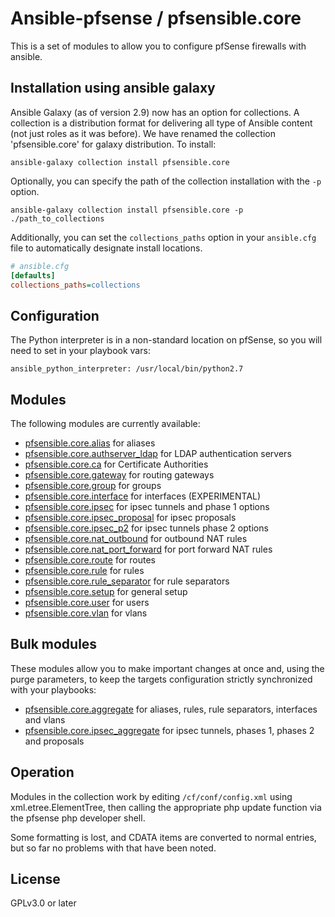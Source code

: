 # Ansible-pfsense / pfsensible.core

This is a set of modules to allow you to configure pfSense firewalls with ansible.

## Installation using ansible galaxy

Ansible Galaxy (as of version 2.9) now has an option for collections.  A collection is a distribution
format for delivering all type of Ansible content (not just roles as it was before).  We have renamed
the collection 'pfsensible.core' for galaxy distribution.  To install:

```
ansible-galaxy collection install pfsensible.core
```

Optionally, you can specify the path of the collection installation with the `-p` option.

```
ansible-galaxy collection install pfsensible.core -p ./path_to_collections
```

Additionally, you can set the `collections_paths` option in your `ansible.cfg` file to automatically designate install locations.

```ini
# ansible.cfg
[defaults]
collections_paths=collections
```

## Configuration

The Python interpreter is in a non-standard location on pfSense, so you will
need to set in your playbook vars:

```
ansible_python_interpreter: /usr/local/bin/python2.7
```

## Modules
The following modules are currently available:

* [pfsensible.core.alias](https://github.com/pfsensible/core/wiki/pfsensible.core.alias) for aliases
* [pfsensible.core.authserver_ldap](https://github.com/pfsensible/core/wiki/pfsensible.core.authserver_ldap) for LDAP authentication servers
* [pfsensible.core.ca](https://github.com/pfsensible/core/wiki/pfsensible.core.ca) for Certificate Authorities
* [pfsensible.core.gateway](https://github.com/pfsensible/core/wiki/pfsensible.core.gateway) for routing gateways
* [pfsensible.core.group](https://github.com/pfsensible/core/wiki/pfsensible.core.group) for groups
* [pfsensible.core.interface](https://github.com/pfsensible/core/wiki/pfsensible.core.interface) for interfaces (EXPERIMENTAL)
* [pfsensible.core.ipsec](https://github.com/pfsensible/core/wiki/pfsensible.core.ipsec) for ipsec tunnels and phase 1 options
* [pfsensible.core.ipsec_proposal](https://github.com/pfsensible/core/wiki/pfsensible.core.ipsec_proposal) for ipsec proposals
* [pfsensible.core.ipsec_p2](https://github.com/pfsensible/core/wiki/pfsensible.core.ipsec_p2) for ipsec tunnels phase 2 options
* [pfsensible.core.nat_outbound](https://github.com/pfsensible/core/wiki/pfsensible.core.nat_outbound) for outbound NAT rules
* [pfsensible.core.nat_port_forward](https://github.com/pfsensible/core/wiki/pfsensible.core.nat_port_forward) for port forward NAT rules
* [pfsensible.core.route](https://github.com/pfsensible/core/wiki/pfsensible.core.route) for routes
* [pfsensible.core.rule](https://github.com/pfsensible/core/wiki/pfsensible.core.rule) for rules
* [pfsensible.core.rule_separator](https://github.com/pfsensible/core/wiki/pfsensible.core.rule_separator) for rule separators
* [pfsensible.core.setup](https://github.com/pfsensible/core/wiki/pfsensible.core.setup) for general setup
* [pfsensible.core.user](https://github.com/pfsensible/core/wiki/pfsensible.core.user) for users
* [pfsensible.core.vlan](https://github.com/pfsensible/core/wiki/pfsensible.core.vlan) for vlans

## Bulk modules
These modules allow you to make important changes at once and, using the purge parameters, to keep the targets configuration strictly synchronized with your playbooks:

* [pfsensible.core.aggregate](https://github.com/pfsensible/core/wiki/pfsensible.core.aggregate) for aliases, rules, rule separators, interfaces and vlans
* [pfsensible.core.ipsec_aggregate](https://github.com/pfsensible/core/wiki/pfsensible.core.ipsec_aggregate) for ipsec tunnels, phases 1, phases 2 and proposals

## Operation

Modules in the collection work by editing `/cf/conf/config.xml` using xml.etree.ElementTree, then
calling the appropriate php update function via the pfsense php developer
shell.

Some formatting is lost, and CDATA items are converted to normal entries,
but so far no problems with that have been noted.

## License

GPLv3.0 or later
